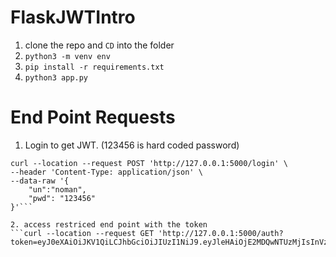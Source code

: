 # FlaskJWTIntro

1. clone the repo and `CD` into the folder
2. `python3 -m venv env`
3. `pip install -r requirements.txt`
4. `python3 app.py`

# End Point Requests
1. Login to get JWT. (123456 is hard coded password)
```
curl --location --request POST 'http://127.0.0.1:5000/login' \
--header 'Content-Type: application/json' \
--data-raw '{
    "un":"noman",
    "pwd": "123456"
}'```

2. access restriced end point with the token 
```curl --location --request GET 'http://127.0.0.1:5000/auth?token=eyJ0eXAiOiJKV1QiLCJhbGciOiJIUzI1NiJ9.eyJleHAiOjE2MDQwNTUzMjIsInVzZXIiOiJub21hbiJ9.DSr27L5qHYXWcGw99PgSkBj2iUqWOh5n0Kyi04vS2FA'```